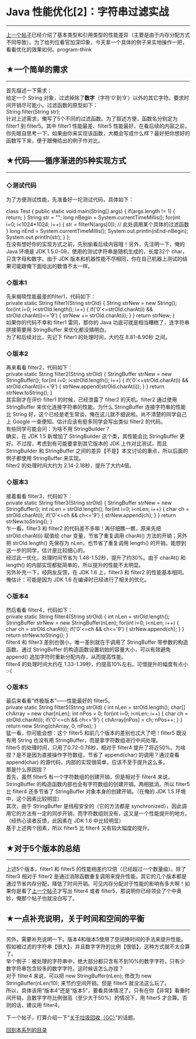 # Java 性能优化[2]：字符串过滤实战 

-----

 [上一个帖子](https://program-think.blogspot.com/2009/03/java-performance-tuning-1-two-types.html)已经介绍了基本类型和引用类型的性能差异（主要是由于内存分配方式不同导致）。为了给列位看官加深印象，今天拿一个具体的例子来实地操作一把，看看优化的效果如何。program-think  
   
   
 ## ★一个简单的需求
--------

  
 首先描述一下需求：  
 给定一个 String 对象，过滤掉除了**数字**（字符'0'到'9'）以外的其它字符。要求时间开销尽可能小。过滤函数的原型如下：  
 String filter(String str);   
 针对上述需求，俺写了5个不同的过滤函数。为了叙述方便，函数名分别定为 filter1 到 filter5。其中 filter1 性能最差、filter5 性能最好。在看后续的内容之前，你先暗自思考一下，如果由你来实现该函数，大概会写成什么样？最好把你想好的函数写下来，便于跟俺给出的例子作对比。  
   
   
 ## ★代码——循序渐进的5种实现方式
----------------

  
 ### ◇测试代码

  
 为了方便测试性能，先准备好一坨测试代码，具体如下：  
   
 class Test { public static void main(String[] args) { if(args.length != 1) { return; } String str = ""; long nBegin = System.currentTimeMillis(); for(int i=0; i<1024*1024; i++) { str = filterN(args[0]); // 此处调用某个具体的过滤函数 } long nEnd = System.currentTimeMillis(); System.out.println(nEnd-nBegin); System.out.println(str); } };   
 在没有想好你的实现方式之前，先别偷看后续内容哦！另外，先注明一下，俺的 Java 环境是 JDK 1.5.0-09，使用的测试字符串是随机生成的，长度32个 char，只含字母和数字。由于 JDK 版本和机器性能不尽相同，你在自己机器上测试的结果可能跟俺下面给出的数值不太一样。  
   
 ### ◇版本1

  
 先来揭晓性能最差的filter1，代码如下：  
 private static String filter1(String strOld) { String strNew = new String(); for(int i=0; i<strOld.length(); i++) { if('0'<=strOld.charAt(i) && strOld.charAt(i)<='9') { strNew += strOld.charAt(i); } } return strNew; }   
 如果你的代码不幸和 filter1 雷同，那你的 Java 功底可就是相当糟糕了，连字符串拼接需要用 StringBuffer 来优化都没搞明白。  
 为了和后续对比，先记下 filter1 的处理时间，大约在 8.81-8.90秒 之间。  
   
 ### ◇版本2

  
 再来看看 filter2，代码如下：  
 private static String filter2(String strOld) { StringBuffer strNew = new StringBuffer(); for(int i=0; i<strOld.length(); i++) { if('0'<=strOld.charAt(i) && strOld.charAt(i)<='9') { strNew.append(strOld.charAt(i)); } } return strNew.toString(); }   
 其实刚才在评价 filter1 的时候，已经泄露了 filter2 的天机。filter2 通过使用 StringBuffer 来优化连接字符串的性能。为什么 StringBuffer 连接字符串的性能比 String 好，这个已经是老生常谈，俺在这儿就不细说啦。尚不清楚的同学自己上 Google 一查便知。估计应该有挺多同学会写出类似 filter2 的代码。  
 有些同学可能会问：为啥不用 StringBuilder？  
 确实，在 JDK 1.5 新增加了 StringBuilder 这个类，其性能会比 StringBuffer 更好。不过捏，考虑到有可能要拿到其它版本的 JDK 上作对比测试，而且 StringBuilder 和 StringBuffer 之间的差异【不是】本文讨论的重点，所以后面的例子都使用 StringBuffer 来实现。  
 filter2 的处理时间大约为 2.14-2.18秒，提升了大约4倍。  
   
 ### ◇版本3

  
 接着看看 filter3，代码如下：  
 private static String filter3(String strOld) { StringBuffer strNew = new StringBuffer(); int nLen = strOld.length(); for(int i=0; i<nLen; i++) { char ch = strOld.charAt(i); if('0'<=ch && ch<='9') { strNew.append(ch); } } return strNew.toString(); }   
 乍一看，filter3 和 filter2 的代码差不多嘛！再仔细瞧一瞧，原来先把 strOld.charAt(i) 赋值给 char 变量，节省了重复调用 charAt() 方法的开销；另外把 strOld.length() 先保存为 nLen，也节省了重复调用 length() 的开销。能想到这一步的同学，估计是比较细心的。  
 经过此一优化，处理时间节省为 1.48-1.52秒，提升了约30%。由于 charAt() 和 length() 的内部实现都挺简单的，所以提升的性能不太明显。  
 另外补充一下，经网友反馈，在 JDK 1.6 上，filter3 和 filter2 的性能基本相同。俺估计：可能是因为 JDK 1.6 在编译时已经进行了相关的优化。  
   
 ### ◇版本4

  
 然后看看 filter4，代码如下：  
 private static String filter4(String strOld) { int nLen = strOld.length(); StringBuffer strNew = new StringBuffer(nLen); for(int i=0; i<nLen; i++) { char ch = strOld.charAt(i); if('0'<=ch && ch<='9') { strNew.append(ch); } } return strNew.toString(); }   
 filter4 和 filter3 差别也很小，唯一差别就在于调用了 StringBuffer 带参数的构造函数。通过 StringBuffer 的构造函数设置初始的容量大小，可以有效避免 append() 追加字符时重新分配内存，从而提高性能。  
 filter4 的处理时间大约在 1.33-1.39秒，约提高10%左右。可惜提升的幅度有点小 :-(  
   
 ### ◇版本5

  
 最后来看看“终极版本”——性能最好的 filter5。  
 private static String filter5(String strOld) { int nLen = strOld.length(); char[] chArray = new char[nLen]; int nPos = 0; for(int i=0; i<nLen; i++) { char ch = strOld.charAt(i); if('0'<=ch && ch<='9') { chArray[nPos] = ch; nPos++; } } return new String(chArray, 0, nPos); }   
 猛一看，你可能会想：这个 filter5 和前几个版本的差别也忒大了吧！filter5 既没有用 String 也没有用 StringBuffer，而是拿字符数组进行中间处理。  
 filter5 的处理时间，只用了0.72-0.78秒，相对于 filter4 提升了将近50%。为啥捏？是不是因为直接操作字符数组，节省了 append(char) 的调用？通过查看 append(char) 的源代码，内部的实现很简单，应该不至于提升这么多。  
 那是什么原因捏？  
 首先，虽然 filter5 有一个字符数组的创建开销，但是相对于 filter4 来说，StringBuffer 的构造函数内部也会有字符数组的创建开销。两相抵消。所以 filter5 比 filter4 还多节省了 StringBuffer 对象本身的创建开销。（在俺的 JDK 1.5 环境中，这个因素比较明显）  
 其次，由于 StringBuffer 是线程安全的（它的方法都是 synchronized），因此调用它的方法有一定的同步开销，而字符数组则没有，这又是一个性能提升的地方。（经热心读者反馈，此因素在 JDK 1.6 中比较明显）  
 基于上述两个因素，所以 filter5 比 filter4 又有较大幅度的提升。  
   
   
 ## ★对于5个版本的总结
----------

  
 上述5个版本，filter1 和 filter5 的性能相差约12倍（已经超过一个数量级）。除了 filter3 相对于 filter2 是通过消除函数重复调用来提升性能，其它的几个版本都是通过节省内存分配，降低了时间开销。可见内存分配对于性能的影响有多大啊！如果你是看了[上一个帖子](https://program-think.blogspot.com/2009/03/java-performance-tuning-1-two-types.html)才写出 filter4 或者 filter5，那说明你已经领会了个中奥妙，俺那个帖子也就没白写了。  
   
   
 ## ★一点补充说明，关于时间和空间的平衡
------------------

  
 另外，需要补充说明一下。版本4和版本5使用了空间换时间的手法来提升性能。假如被过滤的字符串【很大】，并且数字字符的比例【很低】，这种方式就不太合算了。  
 举个例子：被处理的字符串中，绝大部分都只含有不到10%的数字字符，只有少数字符串包含较多的数字字符。这时候该怎么办捏？  
 对于 filter4 来说，可以把 new StringBuffer(nLen); 修改为 new StringBuffer(nLen/10); 来节约空间开销。但是 filter5 就没法这么玩了。  
 所以，具体该用“版本4”还是“版本5”，要看具体情况了。只有在你【非常】看重时间开销，且数字字符比例很高（至少大于50%）的情况下，用 filter5 才合算。否则的话，建议用 filter4。  
   
 下一个帖子，打算介绍一下“[关于垃圾回收（GC）](https://program-think.blogspot.com/2009/04/java-performance-tuning-3-gc.html)”的话题。  
   
   
 [回到本系列的目录](https://program-think.blogspot.com/2009/03/java-performance-tuning-0-overview.html#index) 